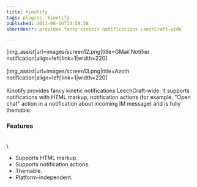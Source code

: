 ```yaml
---
title: Kinotify
tags: plugins, kinotify
published: 2011-06-16T14:28:58
shortdescr: provides fancy kinetic notifications LeechCraft-wide

---
```


\[img\_assist|url=images/screen12.png|title=GMail Notifier
notification|align=left|link=1|width=220\]\
\
\[img\_assist|url=images/screen13.png|title=Azoth
notification|align=left|link=1|width=220\]\
\
Kinotify provides fancy kinetic notifications LeechCraft-wide. It
supports notifications with HTML markup, notification actions (for
example, "Open chat" action in a notification about incoming IM message)
and is fully themable.

### Features

\
\

-   Supports HTML markup.
-   Supports notification actions.
-   Themable.
-   Platform-independent.
